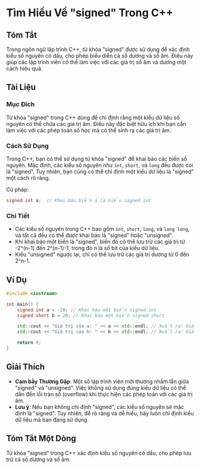 <!--
Meta Description: # Tìm Hiểu Về "signed" Trong C++ ## Tóm Tắt Trong ngôn ngữ lập trình C++, từ khóa "signed" được sử dụng để xác định kiểu số nguyên có dấu, cho phép bi...
Meta Keywords: signed, các, kiểu, giá, trị
-->

# Tìm Hiểu Về "signed" Trong C++

## Tóm Tắt
Trong ngôn ngữ lập trình C++, từ khóa "signed" được sử dụng để xác định kiểu số nguyên có dấu, cho phép biểu diễn cả số dương và số âm. Điều này giúp các lập trình viên có thể làm việc với các giá trị số âm và dương một cách hiệu quả.

## Tài Liệu
### Mục Đích
Từ khóa "signed" trong C++ dùng để chỉ định rằng một kiểu dữ liệu số nguyên có thể chứa các giá trị âm. Điều này đặc biệt hữu ích khi bạn cần làm việc với các phép toán số học mà có thể sinh ra các giá trị âm.

### Cách Sử Dụng
Trong C++, bạn có thể sử dụng từ khóa "signed" để khai báo các biến số nguyên. Mặc định, các kiểu số nguyên như `int`, `short`, và `long` đều được coi là "signed". Tuy nhiên, bạn cũng có thể chỉ định một kiểu dữ liệu là "signed" một cách rõ ràng.

Cú pháp:
```cpp
signed int a;  // Khai báo biến a là kiểu signed int
```

### Chi Tiết
- Các kiểu số nguyên trong C++ bao gồm `int`, `short`, `long`, và `long long`, và tất cả đều có thể được khai báo là "signed" hoặc "unsigned".
- Khi khai báo một biến là "signed", biến đó có thể lưu trữ các giá trị từ -2^(n-1) đến 2^(n-1)-1, trong đó n là số bit của kiểu dữ liệu.
- Kiểu "unsigned" ngược lại, chỉ có thể lưu trữ các giá trị dương từ 0 đến 2^n-1.

## Ví Dụ
```cpp
#include <iostream>

int main() {
    signed int a = -10; // Khai báo một biến signed int
    signed short b = 20; // Khai báo một biến signed short

    std::cout << "Giá trị của a: " << a << std::endl; // Xuất ra: Giá trị của a: -10
    std::cout << "Giá trị của b: " << b << std::endl; // Xuất ra: Giá trị của b: 20

    return 0;
}
```

## Giải Thích
- **Cạm bẫy Thường Gặp**: Một số lập trình viên mới thường nhầm lẫn giữa "signed" và "unsigned". Việc không sử dụng đúng kiểu dữ liệu có thể dẫn đến lỗi tràn số (overflow) khi thực hiện các phép toán với các giá trị âm.
- **Lưu ý**: Nếu bạn không chỉ định "signed", các kiểu số nguyên sẽ mặc định là "signed". Tuy nhiên, để rõ ràng và dễ hiểu, hãy luôn chỉ định kiểu dữ liệu mà bạn đang sử dụng.

## Tóm Tắt Một Dòng
Từ khóa "signed" trong C++ xác định kiểu số nguyên có dấu, cho phép lưu trữ cả số dương và số âm.